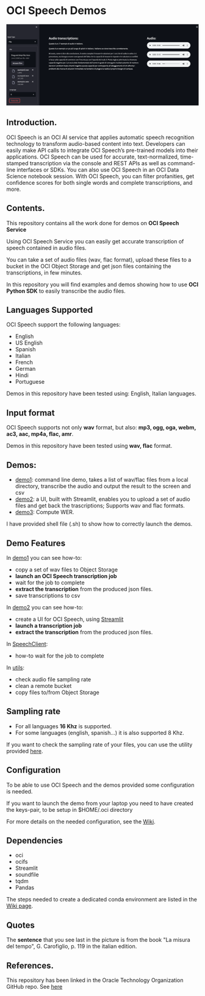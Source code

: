 # OCI Speech Demos
![UI demo2](./ui_printscreen.png)

## Introduction.
OCI Speech is an OCI AI service that applies automatic speech recognition technology to transform audio-based content into text. 
Developers can easily make API calls to integrate OCI Speech’s pre-trained models into their applications. OCI Speech can be used for accurate, 
text-normalized, time-stamped transcription via the console and REST APIs as well as command-line interfaces or SDKs. You can also use OCI 
Speech in an OCI Data Science notebook session. With OCI Speech, you can filter profanities, get confidence scores for both single words 
and complete transcriptions, and more. 

## Contents.
This repository contains all the work done for demos on **OCI Speech Service**

Using OCI Speech Service you can easily get accurate transcription of speech contained in audio files.

You can take a set of audio files (wav, flac format), upload these files to a bucket in the OCI Object Storage and
get json files containing the transcriptions, in few minutes.

In this repository you will find examples and demos showing how to use **OCI Python SDK** to easily transcribe the audio files.

## Languages Supported
OCI Speech support the following languages:
* English
* US English
* Spanish
* Italian
* French
* German
* Hindi
* Portuguese

Demos in this repository have been tested using: English, Italian languages.

## Input format
OCI Speech supports not only **wav** format, but also: **mp3, ogg, oga, webm, ac3, aac, mp4a, flac, amr**.

Demos in this repository have been tested using **wav, flac** format. 

## Demos:
* [demo1](./demo1.py): command line demo, takes a list of wav/flac files from a local directory, transcribe the audio and output the result to the screen and csv
* [demo2](./demo2.py): a UI, built with Streamlit, enables you to upload a set of audio files and get back the trascriptions; Supports wav and flac formats.
* [demo3](./demo3.py): Compute WER.

I have provided shell file (.sh) to show how to correctly launch the demos.

## Demo Features
In [demo1](./demo1.py) you can see how-to: 
* copy a set of wav files to Object Storage
* **launch an OCI Speech transcription job**
* wait for the job to complete
* **extract the transcription** from the produced json files.
* save transcriptions to csv

In [demo2](./demo2.py) you can see how-to:
* create a UI for OCI Speech, using [Streamlit](https://streamlit.io/)
* **launch a transcription job**
* **extract the transcription** from the produced json files.

In [SpeechClient](./speech_client.py):
* how-to wait for the job to complete

In [utils](./utils.py):
* check audio file sampling rate
* clean a remote bucket
* copy files to/from Object Storage

## Sampling rate
* For all languages **16 Khz** is supported. 
* For some languages (english, spanish...) it is also supported 8 Khz.

If you want to check the sampling rate of your files, you can use the utility provided [here](./check_sample_rate.py).

## Configuration
To be able to use OCI Speech and the demos provided some configuration is needed.

If you want to launch the demo from your laptop you need to have created the keys-pair, to be setup in $HOME/.oci directory

For more details on the needed configuration, see the [Wiki](https://github.com/luigisaetta/oci-speech-demos/wiki).

## Dependencies
* oci
* ocifs
* Streamlit
* soundfile
* tqdm
* Pandas

The steps needed to create a dedicated conda environment are listed in the [Wiki page](https://github.com/luigisaetta/oci-speech-demos/wiki/Creating-a-conda-env).

## Quotes
The **sentence** that you see last in the picture is from the book "La misura del tempo", G. Carofiglio, p. 119 in the italian edition.

## References.
This repository has been linked in the Oracle Technology Organization GitHub repo.
See [here](https://github.com/oracle-devrel/technology-engineering/tree/main/app-dev/ai-cloud-services/ai-speech) 
